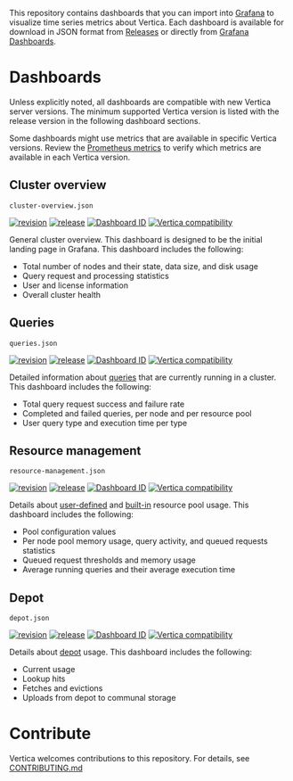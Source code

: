 This repository contains dashboards that you can import into [Grafana](https://grafana.com/) to visualize time series metrics about Vertica. Each dashboard is available for download in JSON format from [Releases](https://github.com/vertica/grafana-dashboards/releases) or directly from [Grafana Dashboards](https://grafana.com/grafana/dashboards/).

# Dashboards

Unless explicitly noted, all dashboards are compatible with new Vertica server versions. The minimum supported Vertica version is listed with the release version in the following dashboard sections.

Some dashboards might use metrics that are available in specific Vertica versions. Review the [Prometheus metrics](https://docs.vertica.com/latest/en/admin/managing-db/https-service/prometheus-metrics/) to verify which metrics are available in each Vertica version.

## Cluster overview

`cluster-overview.json`

[![revision](https://img.shields.io/badge/revision-1-orange.svg)](https://example.com) [![release](https://img.shields.io/badge/release-1.0.0-green.svg)](https://github.com/vertica/grafana-dashboards/releases) [![Dashboard ID](https://img.shields.io/badge/Dashboard_ID-TBD-yellow.svg)](https://grafana.com/grafana/dashboards/?search=TBD) [![Vertica compatibility](https://img.shields.io/badge/Vertica-v23.3.0-blue.svg)](https://docs.vertica.com/latest/en/)

General cluster overview. This dashboard is designed to be the initial landing page in Grafana. This dashboard includes the following:

- Total number of nodes and their state, data size, and disk usage
- Query request and processing statistics
- User and license information
- Overall cluster health

## Queries

`queries.json`

[![revision](https://img.shields.io/badge/revision-1-orange.svg)](https://example.com) [![release](https://img.shields.io/badge/release-1.0.0-green.svg)](https://github.com/vertica/grafana-dashboards/releases) [![Dashboard ID](https://img.shields.io/badge/Dashboard_ID-TBD-yellow.svg)](https://img.shields.io/badge/Dashboard_ID-TBD-yellow.svg) [![Vertica compatibility](https://img.shields.io/badge/Vertica-v23.3.0-blue.svg)](https://docs.vertica.com/latest/en/)

Detailed information about [queries](https://docs.vertica.com/latest/en/data-analysis/queries/) that are currently running in a cluster. This dashboard includes the following:

- Total query request success and failure rate
- Completed and failed queries, per node and per resource pool
- User query type and execution time per type

## Resource management

`resource-management.json`

[![revision](https://img.shields.io/badge/revision-1-orange.svg)](https://example.com) [![release](https://img.shields.io/badge/release-1.0.0-green.svg)](https://github.com/vertica/grafana-dashboards/releases) [![Dashboard ID](https://img.shields.io/badge/Dashboard_ID-TBD-yellow.svg)](https://img.shields.io/badge/Dashboard_ID-TBD-yellow.svg) [![Vertica compatibility](https://img.shields.io/badge/Vertica-v23.3.0-blue.svg)](https://docs.vertica.com/latest/en/)

Details about [user-defined](https://docs.vertica.com/latest/en/sql-reference/statements/create-statements/create-resource-pool/) and [built-in](<(https://docs.vertica.com/latest/en/sql-reference/statements/create-statements/create-resource-pool/built-pools/)>) resource pool usage. This dashboard includes the following:

- Pool configuration values
- Per node pool memory usage, query activity, and queued requests statistics
- Queued request thresholds and memory usage
- Average running queries and their average execution time

## Depot

`depot.json`

[![revision](https://img.shields.io/badge/revision-1-orange.svg)](https://example.com) [![release](https://img.shields.io/badge/release-1.0.0-green.svg)](https://github.com/vertica/grafana-dashboards/releases) [![Dashboard ID](https://img.shields.io/badge/Dashboard_ID-TBD-yellow.svg)](https://img.shields.io/badge/Dashboard_ID-TBD-yellow.svg) [![Vertica compatibility](https://img.shields.io/badge/Vertica-v23.3.0-blue.svg)](https://docs.vertica.com/latest/en/)

Details about [depot](https://docs.vertica.com/latest/en/eon/depot-management/) usage. This dashboard includes the following:

- Current usage
- Lookup hits
- Fetches and evictions
- Uploads from depot to communal storage

# Contribute

Vertica welcomes contributions to this repository. For details, see [CONTRIBUTING.md](CONTRIBUTING.md)

